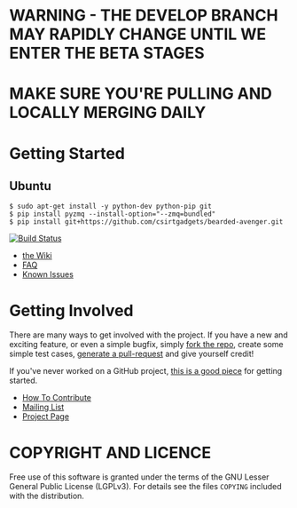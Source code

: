 # WARNING - THE DEVELOP BRANCH MAY RAPIDLY CHANGE UNTIL WE ENTER THE BETA STAGES
# MAKE SURE YOU'RE PULLING AND LOCALLY MERGING DAILY
# Getting Started 
## Ubuntu
```
$ sudo apt-get install -y python-dev python-pip git
$ pip install pyzmq --install-option="--zmq=bundled"
$ pip install git+https://github.com/csirtgadgets/bearded-avenger.git
```

[![Build Status](https://travis-ci.org/csirtgadgets/bearded-avenger.png?branch=master)](https://travis-ci.org/csirtgadgets/bearded-avenger)
 * [the Wiki](https://github.com/csirtgadgets/bearded-avenger/wiki)
 * [FAQ](https://github.com/csirtgadgets/bearded-avenger/wiki/FAQ)
 * [Known Issues](https://github.com/csirtgadgets/bearded-avenger/issues?labels=bug&state=open) 

# Getting Involved
There are many ways to get involved with the project. If you have a new and exciting feature, or even a simple bugfix, simply [fork the repo](https://help.github.com/articles/fork-a-repo), create some simple test cases, [generate a pull-request](https://help.github.com/articles/using-pull-requests) and give yourself credit!

If you've never worked on a GitHub project, [this is a good piece](https://guides.github.com/activities/contributing-to-open-source) for getting started.

* [How To Contribute](contributing.md)  
* [Mailing List](https://groups.google.com/forum/#!forum/ci-framework)  
* [Project Page](http://csirtgadgets.org/collective-intelligence-framework/)

# COPYRIGHT AND LICENCE
Free use of this software is granted under the terms of the GNU Lesser General Public License (LGPLv3). For details see the files `COPYING` included with the distribution.
